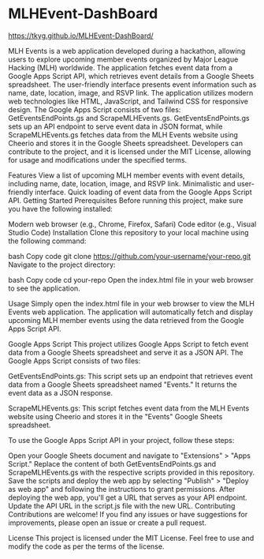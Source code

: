 # MLHEvent-DashBoard
https://tkyg.github.io/MLHEvent-DashBoard/

MLH Events is a web application developed during a hackathon, allowing users to explore upcoming member events organized by Major League Hacking (MLH) worldwide. The application fetches event data from a Google Apps Script API, which retrieves event details from a Google Sheets spreadsheet. The user-friendly interface presents event information such as name, date, location, image, and RSVP link. The application utilizes modern web technologies like HTML, JavaScript, and Tailwind CSS for responsive design. The Google Apps Script consists of two files: GetEventsEndPoints.gs and ScrapeMLHEvents.gs. GetEventsEndPoints.gs sets up an API endpoint to serve event data in JSON format, while ScrapeMLHEvents.gs fetches data from the MLH Events website using Cheerio and stores it in the Google Sheets spreadsheet. Developers can contribute to the project, and it is licensed under the MIT License, allowing for usage and modifications under the specified terms.

Features
View a list of upcoming MLH member events with event details, including name, date, location, image, and RSVP link.
Minimalistic and user-friendly interface.
Quick loading of event data from the Google Apps Script API.
Getting Started
Prerequisites
Before running this project, make sure you have the following installed:

Modern web browser (e.g., Chrome, Firefox, Safari)
Code editor (e.g., Visual Studio Code)
Installation
Clone this repository to your local machine using the following command:

bash
Copy code
git clone https://github.com/your-username/your-repo.git
Navigate to the project directory:

bash
Copy code
cd your-repo
Open the index.html file in your web browser to see the application.

Usage
Simply open the index.html file in your web browser to view the MLH Events web application. The application will automatically fetch and display upcoming MLH member events using the data retrieved from the Google Apps Script API.

Google Apps Script
This project utilizes Google Apps Script to fetch event data from a Google Sheets spreadsheet and serve it as a JSON API. The Google Apps Script consists of two files:

GetEventsEndPoints.gs: This script sets up an endpoint that retrieves event data from a Google Sheets spreadsheet named "Events." It returns the event data as a JSON response.

ScrapeMLHEvents.gs: This script fetches event data from the MLH Events website using Cheerio and stores it in the "Events" Google Sheets spreadsheet.

To use the Google Apps Script API in your project, follow these steps:

Open your Google Sheets document and navigate to "Extensions" > "Apps Script."
Replace the content of both GetEventsEndPoints.gs and ScrapeMLHEvents.gs with the respective scripts provided in this repository.
Save the scripts and deploy the web app by selecting "Publish" > "Deploy as web app" and following the instructions to grant permissions.
After deploying the web app, you'll get a URL that serves as your API endpoint. Update the API URL in the script.js file with the new URL.
Contributing
Contributions are welcome! If you find any issues or have suggestions for improvements, please open an issue or create a pull request.

License
This project is licensed under the MIT License. Feel free to use and modify the code as per the terms of the license.
